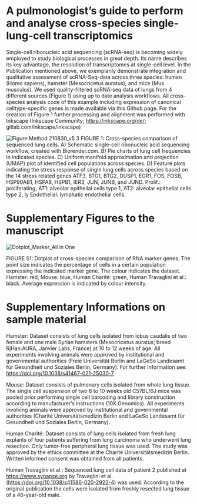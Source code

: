 
# A pulmonologist’s guide to perform and analyse cross-species single-lung-cell transcriptomics 

Single-cell ribonucleic acid sequencing (scRNA-seq) is becoming widely employed to study biological processes in great depth. Its name describes its key advantage, the resolution of transcriptomes at single-cell level.
In the Publication mentioned above, we exemplarily demonstrate integration and qualitative assessment of scRNA-Seq-data across three species: human (Homo sapiens), hamster (Mesocricetus auratus), and mice (Mus musculus). We used quality-filtered scRNA-seq data of lungs from 4 different sources (Figure 1) using up to date analysis workflows.
All cross-species analysis code of this example including expression of canonical celltype-specific genes is made available via this Github page. For the creation of Figure 1 further processing and alignment was performed with Inkscape (Inkscape Community; https://inkscape.org/de/; gitlab.com/inkscape/inkscape)



![Figure Method 210830_v5 3](https://user-images.githubusercontent.com/73164857/132707879-fd342a69-1ba5-4e44-bc23-9d0d9f737a22.PNG)
FIGURE 1: 
Cross-species comparison of sequenced lung cells. A) Schematic single-cell ribonucleic acid sequencing workflow, created with Biorender.com. B) Pie charts of lung cell frequencies in indicated species. C) Uniform manifold approximation and projection (UMAP) plot of identified cell populations across species. D) Feature plots indicating the stress response of single lung cells across species based on the 14 stress related genes ATF3, BTG1, BTG2, DUSP1, EGR1, FOS, FOSB, HSP90AB1, HSPA8, HSPB1, IER3, JUN, JUNB, and JUND. Prolif.: proliferating, AT1: alveolar epithelial cells type 1, AT2: alveolar epithelial cells type 2, ly Endothelial: lymphatic endothelial cells.




# Supplementary Figures to the manuscript 

![Dotplot_Marker_All in One](https://user-images.githubusercontent.com/73164857/132716956-c5d6e118-8c2e-439f-967f-e1de4928e3db.png)


FIGURE S1: 
Dotplot of cross-species comparison of RNA marker genes. The point size indicates the percentage of cells in a certain population expressing the indicated marker gene. The colour indicates the dataset. Hamster: red, Mouse: blue, Human Charité: green, Human Travaglini et al.: black. Average expression is indicated by colour intensity. 

# Supplementary Informations on sample material

Hamster: Dataset consists of lung cells isolated from lobus caudalis of two female and one male Syrian hamsters (Mesocricetus auratus; breed RjHan:AURA, Janvier Labs, France) at 10 to 12 weeks of age. All experiments involving animals were approved by institutional and governmental authorities (Freie Universität Berlin and LaGeSo Landesamt für Gesundheit und Soziales Berlin, Germany). For further Information see: https://doi.org/10.1038/s41467-021-25030-7

Mouse: Dataset consists of pulmonary cells isolated from whole lung tissue. The single cell suspension of two 8 to 10 weeks old C57BL/6J mice was pooled prior performing single cell barcoding and library construction according to manufacturer’s instructions (10X Genomics). All experiments involving animals were approved by institutional and governmental authorities (Charité Universitätsmedizin Berlin and LaGeSo Landesamt für Gesundheit und Soziales Berlin, Germany).

Human Charité: Dataset consists of lung cells isolated from fresh lung explants of four patients suffering from lung carcinoma who underwent lung resection. Only tumor-free peripheral lung tissue was used. The study was approved by the ethics committee at the Charité Universitätsmedizin Berlin. Written informed consent was obtained from all patients.

Human Travaglini et al.: Sequenced lung cell data of patient 2 published at https://www.synapse.org by Travaglini et al. (https://doi.org/10.1038/s41586-020-2922-4) was used. According to the original publication the cells were isolated from freshly resected lung tissue of a 46-year-old male.

